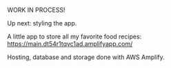 WORK IN PROCESS!

Up next: styling the app.

A little app to store all my favorite food recipes: https://main.dt54r1tqvc1ad.amplifyapp.com/

Hosting, database and storage done with AWS Amplify.



